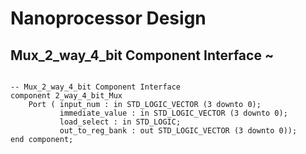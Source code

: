 # Nanoprocessor Design

<h2>Mux_2_way_4_bit Component Interface ~</h2>

<pre>
<code>
-- Mux_2_way_4_bit Component Interface
component 2_way_4_bit_Mux
    Port ( input_num : in STD_LOGIC_VECTOR (3 downto 0);
           immediate_value : in STD_LOGIC_VECTOR (3 downto 0);
           load_select : in STD_LOGIC;
           out_to_reg_bank : out STD_LOGIC_VECTOR (3 downto 0));
end component;
</code>
</pre>
